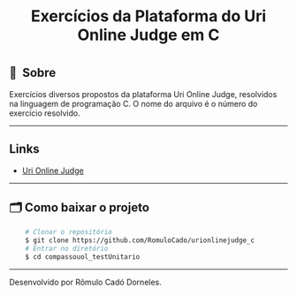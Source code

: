 <h1 align="center"> Exercícios da Plataforma do Uri Online Judge em C<h1>



## 🔖&nbsp; Sobre
Exercícios diversos propostos da plataforma Uri Online Judge, resolvidos na linguagem de programação C.
O nome do arquivo é o número do exercício resolvido.

---

## Links


- [Uri Online Judge](https://www.urionlinejudge.com.br/judge/pt)

---


## 🗂 Como baixar o projeto

```bash
    # Clonar o repositório
    $ git clone https://github.com/RomuloCado/urionlinejudge_c
    # Entrar no diretório
    $ cd compassouol_testUnitario
```

---

Desenvolvido por Rômulo Cadó Dorneles.
